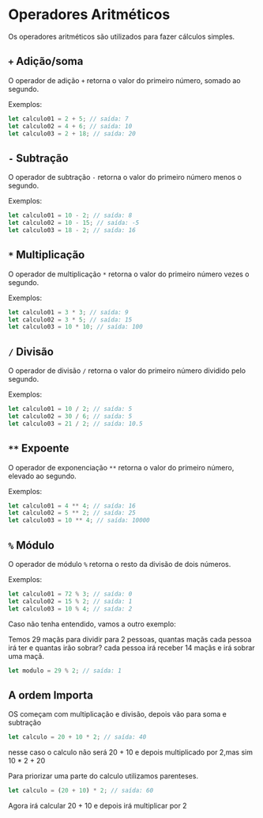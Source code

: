 # Operadores Aritméticos

Os operadores aritméticos são utilizados para fazer cálculos simples.

## `+` Adição/soma

O operador de adição `+` retorna o valor do primeiro número, somado ao segundo.

Exemplos:

```js
let calculo01 = 2 + 5; // saída: 7
let calculo02 = 4 + 6; // saída: 10
let calculo03 = 2 + 18; // saída: 20
```

## `-` Subtração

O operador de subtração `-` retorna o valor do primeiro número menos o segundo.

Exemplos:

```js
let calculo01 = 10 - 2; // saída: 8
let calculo02 = 10 - 15; // saída: -5
let calculo03 = 18 - 2; // saída: 16
```

## `*` Multiplicação

O operador de multiplicação `*` retorna o valor do primeiro número vezes o segundo.

Exemplos:

```js
let calculo01 = 3 * 3; // saída: 9
let calculo02 = 3 * 5; // saída: 15
let calculo03 = 10 * 10; // saída: 100
```

## `/` Divisão

O operador de divisão `/` retorna o valor do primeiro número dividido pelo segundo.

Exemplos:

```js
let calculo01 = 10 / 2; // saída: 5
let calculo02 = 30 / 6; // saída: 5
let calculo03 = 21 / 2; // saída: 10.5
```

## `**` Expoente

O operador de exponenciação `**` retorna o valor do primeiro número, elevado ao segundo.

Exemplos:

```js
let calculo01 = 4 ** 4; // saída: 16
let calculo02 = 5 ** 2; // saída: 25
let calculo03 = 10 ** 4; // saída: 10000
```

## `%` Módulo

O operador de módulo `%` retorna o resto da divisão de dois números.

Exemplos:

```js
let calculo01 = 72 % 3; // saída: 0
let calculo02 = 15 % 2; // saída: 1
let calculo03 = 10 % 4; // saída: 2
```

Caso não tenha entendido, vamos a outro exemplo:

Temos 29 maçãs para dividir para 2 pessoas, quantas maçãs cada pessoa irá ter e quantas irão sobrar?
cada pessoa irá receber 14 maçãs e irá sobrar uma maçã.

```js
let modulo = 29 % 2; // saída: 1
```

## A ordem Importa

OS começam com multiplicação e divisão, depois vão para soma e subtração

```js
let calculo = 20 + 10 * 2; // saída: 40
```

nesse caso o calculo não será 20 + 10 e depois multiplicado por 2,mas sim 10 * 2 + 20

Para priorizar uma parte do calculo utilizamos parenteses.

```js
let calculo = (20 + 10) * 2; // saída: 60
```

Agora irá calcular 20 + 10 e depois irá multiplicar por 2
